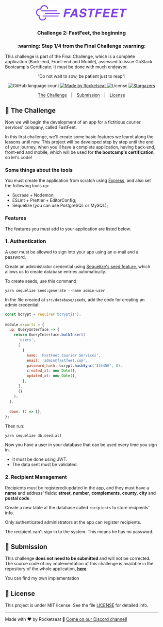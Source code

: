 <h1 align="center">
  <img alt="Fastfeet" title="Fastfeet" src="../.github/logo.png" width="300px" />
</h1>

<h3 align="center">
  Challenge 2: FastFeet, the beginning
</h3>

<h3 align="center">
  :warning: Step 1/4 from the Final Challenge :warning:
</h3>

<p>This challenge is part of the Final Challenge, which is a complete application (Back-end, Front-end and Mobile), assessed to issue GoStack Bootcamp's Certificate. It must be done with much endeavor.</p>

<p align="center">“Do not wait to sow, be patient just to reap”!</p>

<p align="center">
  <img alt="GitHub language count" src="https://img.shields.io/github/languages/count/vsalbuq/gostack?color=%2304D361">

  <a href="https://rocketseat.com.br">
    <img alt="Made by Rocketseat" src="https://img.shields.io/badge/made%20by-Rocketseat-%2304D361">
  </a>

  <img alt="License" src="https://img.shields.io/badge/license-MIT-%2304D361">

  <a href="https://github.com/vsalbuq/gostack/stargazers">
    <img alt="Stargazers" src="https://img.shields.io/github/stars/vsalbuq/gostack?style=social">
  </a>
</p>

<p align="center">
  <a href="#rocket-the-challenge">The Challenge</a>&nbsp;&nbsp;&nbsp;|&nbsp;&nbsp;&nbsp;
  <a href="#-submission">Submission</a>&nbsp;&nbsp;&nbsp;|&nbsp;&nbsp;&nbsp;
  <a href="#memo-license">License</a>
</p>

## :rocket: The Challenge

Now we will begin the development of an app for a fictitious courier services' company, called FastFeet.

In this first challenge, we'll create some basic features we learnt along the lessons until now. This project will be developed step by step until the end of your journey, when you'll have a complete application, having back-end, front-end and mobile, which will be used for **the bootcamp's certification**, so let's code!

### **Some things about the tools**

You must create the application from scratch using [Express](https://expressjs.com/), and also set the following tools up:

- Sucrase + Nodemon;
- ESLint + Prettier + EditorConfig;
- Sequelize (you can use PostgreSQL or MySQL);

### **Features**

The features you must add to your application are listed below.

### **1. Authentication**

A user must be allowed to sign into your app using an e-mail and a password.

Create an administrator credential using [Sequelize's seed feature](https://sequelize.org/master/manual/migrations.html#creating-first-seed), which allows us to create database entries automatically.

To create seeds, use this command:

    yarn sequelize seed:generate --name admin-user

In the file created at `src/database/seeds`, add the code for creating an admin credential:

```javascript
const bcrypt = require('bcryptjs');

module.exports = {
  up: QueryInterface => {
    return QueryInterface.bulkInsert(
      'users',
      [
        {
          name: 'FastFeet Courier Services',
          email: 'admin@fastfeet.com',
          password_hash: bcrypt.hashSync('123456', 8),
          created_at: new Date(),
          updated_at: new Date(),
        },
      ],
      {}
    );
  },

  down: () => {},
};
```

Then run:

    yarn sequelize db:seed:all

Now you have a user in your database that can be used every time you sign in.

- It must be done using JWT.
- The data sent must be validated.

### 2. Recipient Management

Recipients must be registered/updated in the app, and they must have a **name** and address' fields: **street**, **number**, **complements**, **county**, **city** and **postal code**.

Create a new table at the database called `recipients` to store recipients' info.

Only authenticated administrators at the app can register recipients.

The recipient can't sign in to the system. This means he has no password.

## 📅 Submission

This challenge **does not need to be submitted** and will not be corrected. The source code of my implementation of this challenge is available in the repository of the whole application, **[here](fastfeetrepo)**.

You can find my own implementation

## :memo: License

This project is under MIT license. See the file [LICENSE](LICENSE.md) for detailed info.

---

Made with ♥ by Rocketseat :wave: [Come on our Discord channel!](https://discordapp.com/invite/gCRAFhc)

[fastfeetrepo]: https://github.com/vsalbuq/FastFeet#--
